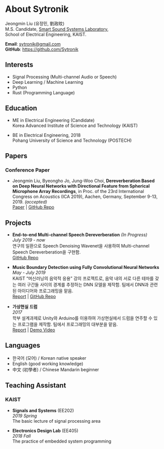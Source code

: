 # About Sytronik

Jeongmin Liu (유정민, 劉政旼)  
M.S. Candidate, [Smart Sound Systems Laboratory](https://sound.kaist.ac.kr),  
School of Electrical Engineering, KAIST.

**Email**: <sytronik@gmail.com>  
**GitHub**: <https://github.com/Sytronik>

## Interests

- Signal Processing (Multi-channel Audio or Speech)
- Deep Learning / Machine Learning
- Python
- Rust (Programming Language)


## Education

- ME in Electrical Engineering (Candidate)  
  Korea Advanced Institute of Science and Technology (KAIST)

- BE in Electrical Engineering, 2018  
  Pohang University of Science and Technology (POSTECH)

## Papers

### Conference Paper

- Jeongmin Liu, Byeongho Jo, Jung-Woo Choi, **Dereverberation Based on Deep Neural Networks with Directional Feature from Spherical Microphone Array Recordings**, in Proc. of the 23rd International Congress on Acoustics (ICA 2019), Aachen, Germany, September 9-13, 2019. *(accepted)*  
  [Paper]() | [GitHub Repo](https://github.com/Sytronik/dereverberation-directional-feature)

## Projects

- **End-to-end Multi-channel Speech Dereverberation** *(In Progress)*  
  *July 2019 - now*  
  연구의 일환으로 Speech Denoising Wavenet을 사용하여 Multi-channel Speech Dereverberation을 구현함.  
  [GitHub Repo](https://github.com/Sytronik/denoising-wavenet-pytorch)

- **Music Boundary Detection using Fully Convolutional Neural Networks**  
  *May - July 2019*  
  KAIST “머신러닝의 음악적 응용” 강의 프로젝트로, 음악 내의 서로 다른 테마를 갖는 여러 구간들 사이의 경계를 추정하는 DNN 모델을 제작함. 팀에서 DNN과 관련된 아이디어와 프로그래밍을 맡음.  
  [Report]() | 
  [GitHub Repo](https://github.com/Sytronik/music-boundary-detection)

- **가상현실 드럼**  
  *2017*  
  학부 설계과제로 Unity와 Arduino를 이용하여 가상현실에서 드럼을 연주할 수 있는 프로그램을 제작함. 팀에서 프로그래밍의 대부분을 맡음.  
  [Report]() | [Demo Video](https://youtu.be/QXyJwmr9mhQ)

## Languages

- 한국어 (모어) / Korean native speaker
- English (good working knowledge)
- 中文 (初學者) / Chinese Mandarin beginner

## Teaching Assistant

### KAIST

- **Signals and Systems** (EE202)  
  *2019 Spring*  
  The basic lecture of signal processing area

- **Electronics Design Lab** (EE405)  
  *2018 Fall*  
  The practice of embedded system programming